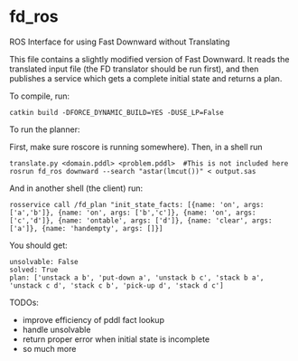 # fd_ros
ROS Interface for using Fast Downward without Translating

This file contains a slightly modified version of Fast Downward. It reads the translated input file (the FD translator should be run first), and then publishes a service which gets a complete initial state and returns a plan.

To compile, run:
```
catkin build -DFORCE_DYNAMIC_BUILD=YES -DUSE_LP=False
```

To run the planner:

First, make sure roscore is running somewhere).
Then, in a shell run

```
translate.py <domain.pddl> <problem.pddl>  #This is not included here
rosrun fd_ros downward --search "astar(lmcut())" < output.sas   
```

And in another shell (the client) run:
```
rosservice call /fd_plan "init_state_facts: [{name: 'on', args: ['a','b']}, {name: 'on', args: ['b','c']}, {name: 'on', args: ['c','d']}, {name: 'ontable', args: ['d']}, {name: 'clear', args: ['a']}, {name: 'handempty', args: []}]
```

You should get:
```
unsolvable: False
solved: True
plan: ['unstack a b', 'put-down a', 'unstack b c', 'stack b a', 'unstack c d', 'stack c b', 'pick-up d', 'stack d c']
```

TODOs:
* improve efficiency of pddl fact lookup
* handle unsolvable
* return proper error when initial state is incomplete
* so much more
